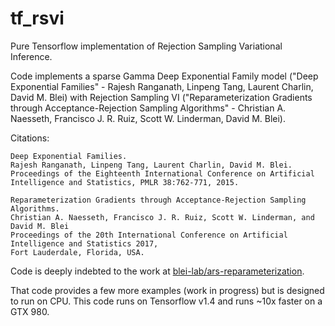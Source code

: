 # tf_rsvi
Pure Tensorflow implementation of Rejection Sampling Variational Inference.

Code implements a sparse Gamma Deep Exponential Family model ("Deep Exponential Families" - Rajesh Ranganath, Linpeng Tang, Laurent Charlin, David M. Blei) with Rejection Sampling VI ("Reparameterization Gradients through Acceptance-Rejection Sampling Algorithms" - Christian A. Naesseth, Francisco J. R. Ruiz, Scott W. Linderman, David M. Blei).

Citations:
```
Deep Exponential Families.
Rajesh Ranganath, Linpeng Tang, Laurent Charlin, David M. Blei.
Proceedings of the Eighteenth International Conference on Artificial Intelligence and Statistics, PMLR 38:762-771, 2015.
```

```
Reparameterization Gradients through Acceptance-Rejection Sampling Algorithms.
Christian A. Naesseth, Francisco J. R. Ruiz, Scott W. Linderman, and David M. Blei
Proceedings of the 20th International Conference on Artificial Intelligence and Statistics 2017,
Fort Lauderdale, Florida, USA.
```

Code is deeply indebted to the work at [blei-lab/ars-reparameterization](https://github.com/blei-lab/ars-reparameterization).

That code provides a few more examples (work in progress) but is designed to run on CPU. This code runs on Tensorflow v1.4 and runs ~10x faster on a GTX 980.
